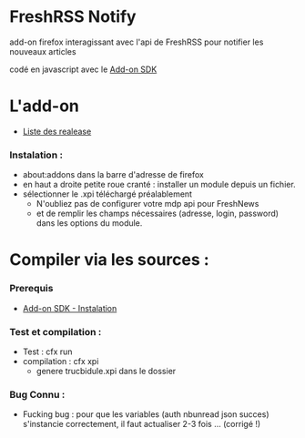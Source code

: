 # FreshRSS Notify
add-on firefox interagissant avec l'api de FreshRSS pour notifier les nouveaux articles

codé en javascript avec le [Add-on SDK](https://developer.mozilla.org/en-US/Add-ons/SDK)

# L'add-on 
* [Liste des realease](https://github.com/purexo/FreshRSS-Notify/releases)

### Instalation :
* about:addons dans la barre d'adresse de firefox
* en haut a droite petite roue cranté : installer un module depuis un fichier.
* sélectionner le .xpi téléchargé préalablement
	* N'oubliez pas de configurer votre mdp api pour FreshNews
	* et de remplir les champs nécessaires (adresse, login, password) dans les options du module.

# Compiler via les sources :
### Prerequis
* [Add-on SDK - Instalation](https://developer.mozilla.org/en-US/Add-ons/SDK/Tutorials/Installation)

### Test et compilation :
* Test : cfx run
* compilation : cfx xpi
    * genere trucbidule.xpi dans le dossier

### Bug Connu :
* Fucking bug : pour que les variables (auth nbunread json succes) s'instancie correctement, il faut actualiser 2-3 fois ... (corrigé !)